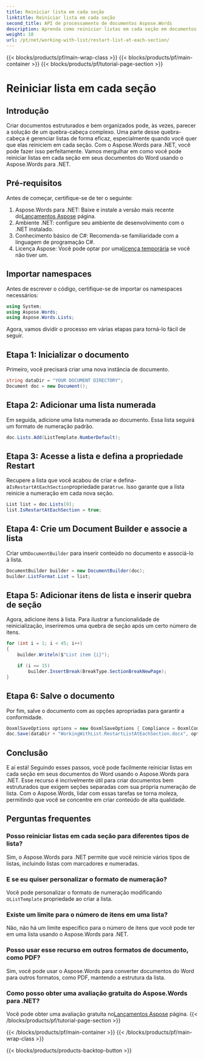 ```yaml
---
title: Reiniciar lista em cada seção
linktitle: Reiniciar lista em cada seção
second_title: API de processamento de documentos Aspose.Words
description: Aprenda como reiniciar listas em cada seção em documentos do Word usando o Aspose.Words para .NET. Siga nosso guia detalhado passo a passo para gerenciar listas de forma eficaz.
weight: 10
url: /pt/net/working-with-list/restart-list-at-each-section/
---
```


{{< blocks/products/pf/main-wrap-class >}}
{{< blocks/products/pf/main-container >}}
{{< blocks/products/pf/tutorial-page-section >}}

# Reiniciar lista em cada seção

## Introdução

Criar documentos estruturados e bem organizados pode, às vezes, parecer a solução de um quebra-cabeça complexo. Uma parte desse quebra-cabeça é gerenciar listas de forma eficaz, especialmente quando você quer que elas reiniciem em cada seção. Com o Aspose.Words para .NET, você pode fazer isso perfeitamente. Vamos mergulhar em como você pode reiniciar listas em cada seção em seus documentos do Word usando o Aspose.Words para .NET.

## Pré-requisitos

Antes de começar, certifique-se de ter o seguinte:

1.  Aspose.Words para .NET: Baixe e instale a versão mais recente do[Lançamentos Aspose](https://releases.aspose.com/words/net/) página.
2. Ambiente .NET: configure seu ambiente de desenvolvimento com o .NET instalado.
3. Conhecimento básico de C#: Recomenda-se familiaridade com a linguagem de programação C#.
4.  Licença Aspose: Você pode optar por uma[licença temporária](https://purchase.aspose.com/temporary-license/) se você não tiver um.

## Importar namespaces

Antes de escrever o código, certifique-se de importar os namespaces necessários:

```csharp
using System;
using Aspose.Words;
using Aspose.Words.Lists;
```

Agora, vamos dividir o processo em várias etapas para torná-lo fácil de seguir.

## Etapa 1: Inicializar o documento

Primeiro, você precisará criar uma nova instância de documento.

```csharp
string dataDir = "YOUR DOCUMENT DIRECTORY";
Document doc = new Document();
```

## Etapa 2: Adicionar uma lista numerada

Em seguida, adicione uma lista numerada ao documento. Essa lista seguirá um formato de numeração padrão.

```csharp
doc.Lists.Add(ListTemplate.NumberDefault);
```

## Etapa 3: Acesse a lista e defina a propriedade Restart

Recupere a lista que você acabou de criar e defina-a`IsRestartAtEachSection`propriedade para`true`. Isso garante que a lista reinicie a numeração em cada nova seção.

```csharp
List list = doc.Lists[0];
list.IsRestartAtEachSection = true;
```

## Etapa 4: Crie um Document Builder e associe a lista

 Criar um`DocumentBuilder` para inserir conteúdo no documento e associá-lo à lista.

```csharp
DocumentBuilder builder = new DocumentBuilder(doc);
builder.ListFormat.List = list;
```

## Etapa 5: Adicionar itens de lista e inserir quebra de seção

Agora, adicione itens à lista. Para ilustrar a funcionalidade de reinicialização, inseriremos uma quebra de seção após um certo número de itens.

```csharp
for (int i = 1; i < 45; i++)
{
    builder.Writeln($"List item {i}");

    if (i == 15)
        builder.InsertBreak(BreakType.SectionBreakNewPage);
}
```

## Etapa 6: Salve o documento

Por fim, salve o documento com as opções apropriadas para garantir a conformidade.

```csharp
OoxmlSaveOptions options = new OoxmlSaveOptions { Compliance = OoxmlCompliance.Iso29500_2008_Transitional };
doc.Save(dataDir + "WorkingWithList.RestartListAtEachSection.docx", options);		
```

## Conclusão

E aí está! Seguindo esses passos, você pode facilmente reiniciar listas em cada seção em seus documentos do Word usando o Aspose.Words para .NET. Esse recurso é incrivelmente útil para criar documentos bem estruturados que exigem seções separadas com sua própria numeração de lista. Com o Aspose.Words, lidar com essas tarefas se torna moleza, permitindo que você se concentre em criar conteúdo de alta qualidade.

## Perguntas frequentes

### Posso reiniciar listas em cada seção para diferentes tipos de lista?
Sim, o Aspose.Words para .NET permite que você reinicie vários tipos de listas, incluindo listas com marcadores e numeradas.

### E se eu quiser personalizar o formato de numeração?
 Você pode personalizar o formato de numeração modificando o`ListTemplate` propriedade ao criar a lista.

### Existe um limite para o número de itens em uma lista?
Não, não há um limite específico para o número de itens que você pode ter em uma lista usando o Aspose.Words para .NET.

### Posso usar esse recurso em outros formatos de documento, como PDF?
Sim, você pode usar o Aspose.Words para converter documentos do Word para outros formatos, como PDF, mantendo a estrutura da lista.

### Como posso obter uma avaliação gratuita do Aspose.Words para .NET?
 Você pode obter uma avaliação gratuita no[Lançamentos Aspose](https://releases.aspose.com/) página.
{{< /blocks/products/pf/tutorial-page-section >}}

{{< /blocks/products/pf/main-container >}}
{{< /blocks/products/pf/main-wrap-class >}}

{{< blocks/products/products-backtop-button >}}
